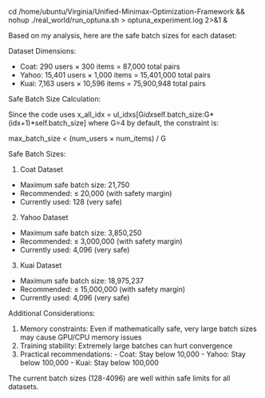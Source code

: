 cd /home/ubuntu/Virginia/Unified-Minimax-Optimization-Framework && nohup ./real_world/run_optuna.sh > optuna_experiment.log 2>&1 &




Based on my analysis, here are the safe batch sizes for each dataset:

  Dataset Dimensions:

  - Coat: 290 users × 300 items = 87,000 total pairs
  - Yahoo: 15,401 users × 1,000 items = 15,401,000 total pairs
  - Kuai: 7,163 users × 10,596 items = 75,900,948 total pairs

  Safe Batch Size Calculation:

  Since the code uses x_all_idx = 
  ul_idxs[G*idx*self.batch_size:G*(idx+1)*self.batch_size] where G=4 by
   default, the constraint is:

  max_batch_size < (num_users × num_items) / G

  Safe Batch Sizes:

  1. Coat Dataset

  - Maximum safe batch size: 21,750
  - Recommended: ≤ 20,000 (with safety margin)
  - Currently used: 128 (very safe)

  2. Yahoo Dataset

  - Maximum safe batch size: 3,850,250
  - Recommended: ≤ 3,000,000 (with safety margin)
  - Currently used: 4,096 (very safe)

  3. Kuai Dataset

  - Maximum safe batch size: 18,975,237
  - Recommended: ≤ 15,000,000 (with safety margin)
  - Currently used: 4,096 (very safe)

  Additional Considerations:

  1. Memory constraints: Even if mathematically safe, very large batch
  sizes may cause GPU/CPU memory issues
  2. Training stability: Extremely large batches can hurt convergence
  3. Practical recommendations:
    - Coat: Stay below 10,000
    - Yahoo: Stay below 100,000
    - Kuai: Stay below 100,000

  The current batch sizes (128-4096) are well within safe limits for
  all datasets.